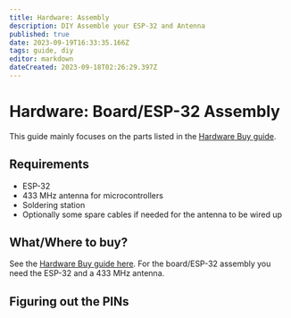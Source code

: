 ```yaml
---
title: Hardware: Assembly
description: DIY Assemble your ESP-32 and Antenna
published: true
date: 2023-09-19T16:33:35.166Z
tags: guide, diy
editor: markdown
dateCreated: 2023-09-18T02:26:29.397Z
---
```


# Hardware: Board/ESP-32 Assembly
This guide mainly focuses on the parts listed in the [Hardware Buy guide](/Hardware/Buy).

## Requirements
+ ESP-32
+ 433 MHz antenna for microcontrollers
+ Soldering station
+ Optionally some spare cables if needed for the antenna to be wired up

## What/Where to buy?
See the [Hardware Buy guide here](/Hardware/Buy). For the board/ESP-32 assembly you need the ESP-32 and a 433 MHz antenna.


## Figuring out the PINs
